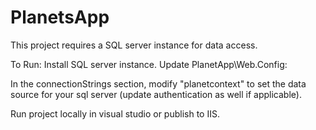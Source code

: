 # PlanetsApp



This project requires a SQL server instance for data access.

To Run:
Install SQL server instance.
Update PlanetApp\Web.Config:

In the connectionStrings section, modify "planetcontext" to set the data source for your sql server (update authentication as well if applicable).

Run project locally in visual studio or publish to IIS.
